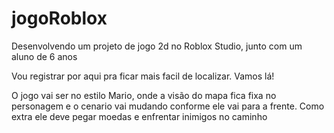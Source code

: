 # jogoRoblox
Desenvolvendo um projeto de jogo 2d no Roblox Studio, junto com um aluno de 6 anos

Vou registrar por aqui pra ficar mais facil de localizar. Vamos lá!

O jogo vai ser no estilo Mario, onde a visão do mapa fica fixa no personagem e o cenario vai mudando conforme ele vai para a frente. Como extra ele deve pegar moedas e enfrentar inimigos no caminho

